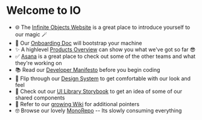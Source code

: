 # Welcome to IO
- 🌐 The [Infinite Objects Website](https://infiniteobjects.com/) is a great place to introduce yourself to our magic 🪄
- 🚀 Our [Onboarding Doc](https://github.com/infiniteobjects/.github/blob/main/ONBOARDING.md) will bootstrap your machine
- ✨ A highlevel [Products Overview](https://docs.google.com/document/d/1Zeexj_N7ACkXIdXEn0E2LafOTjvXL8pobhM9dr5aVw8/edit) can show you what we've got so far 😎
- ✅ [Asana](https://app.asana.com/0/home/1200740753180000) is a great place to check out some of the other teams and what they're working on
- 📚 Read our [Developer Manifesto](https://github.com/infiniteobjects/.github/blob/main/CONTRIBUTING.md) before you begin coding
- 📐 Flip through our [Design System](https://www.figma.com/files/team/861964614823012026/Infinite-Objects?fuid=1006609939780032201) to get comfortable with our look and feel
- 🧱 Check out our [UI Library Storybook](https://infiniteobjects.github.io/ui/) to get an idea of some of our shared components
- 📖 Refer to our [growing Wiki](https://github.com/infiniteobjects/.github/wiki) for additional pointers
- 🤓 Browse our lovely [MonoRepo](https://github.com/infiniteobjects/stack) -- Its slowly consuming everything
